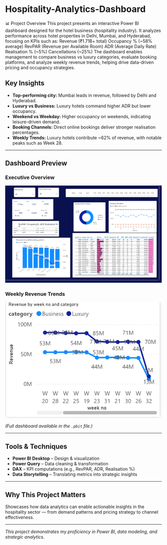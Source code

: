 # Hospitality-Analytics-Dashboard

📊 Project Overview
This project presents an interactive Power BI dashboard designed for the hotel business (hospitality industry).
It analyzes performance across hotel properties in Delhi, Mumbai, and Hyderabad, focusing on KPIs such as:
Revenue (₹1.71B+ total)
Occupancy % (~58% average)
RevPAR (Revenue per Available Room)
ADR (Average Daily Rate)
Realisation % (~5%)
Cancellations (~25%)
The dashboard enables management to compare business vs luxury categories, evaluate booking platforms, and analyze weekly revenue trends, helping drive data-driven pricing and occupancy strategies.

## Key Insights  
- **Top-performing city:** Mumbai leads in revenue, followed by Delhi and Hyderabad.  
- **Luxury vs Business:** Luxury hotels command higher ADR but lower occupancy.  
- **Weekend vs Weekday:** Higher occupancy on weekends, indicating leisure-driven demand.  
- **Booking Channels:** Direct online bookings deliver stronger realisation percentages.  
- **Weekly Trends:** Luxury hotels contribute ~62% of revenue, with notable peaks such as Week 28.

---

## Dashboard Preview  

### Executive Overview  
![Overview Dashboard](overview-dashboard.png)

### Weekly Revenue Trends  
![Weekly Revenue Trends](revenue-by-category.png)

*(Full dashboard available in the `.pbit` file.)*

---

## Tools & Techniques  
- **Power BI Desktop** – Design & visualization  
- **Power Query** – Data cleaning & transformation  
- **DAX** – KPI computations (e.g., RevPAR, ADR, Realisation %)  
- **Data Storytelling** – Translating metrics into strategic insights

---

## Why This Project Matters  
Showcases how data analytics can enable actionable insights in the hospitality sector — from demand patterns and pricing strategy to channel effectiveness.

---

*This project demonstrates my proficiency in Power BI, data modeling, and strategic analytics.* 
